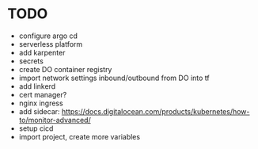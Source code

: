 # TODO

- configure argo cd
- serverless platform
- add karpenter
- secrets
- create DO container registry
- import network settings inbound/outbound from DO into tf
- add linkerd
- cert manager?
- nginx ingress
- add sidecar: https://docs.digitalocean.com/products/kubernetes/how-to/monitor-advanced/
- setup cicd
- import project, create more variables
